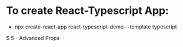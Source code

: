 # To create React-Typescript App:

- npx create-react-app react-typescript-demo --template typescript


$ 5 - Advanced Props
